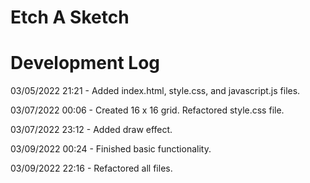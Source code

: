 # Etch A Sketch

# Development Log

03/05/2022 21:21 - Added index.html, style.css, and javascript.js files.

03/07/2022 00:06 - Created 16 x 16 grid. Refactored style.css file.

03/07/2022 23:12 - Added draw effect.

03/09/2022 00:24 - Finished basic functionality.

03/09/2022 22:16 - Refactored all files.
